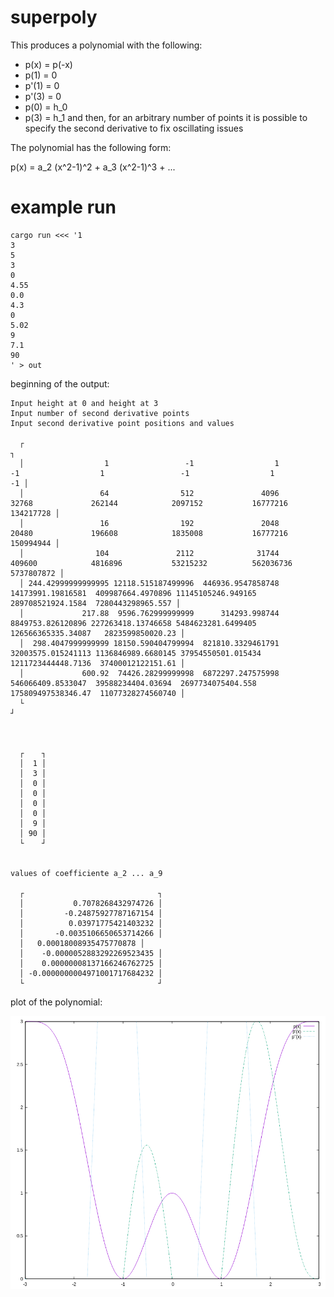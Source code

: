 # superpoly

This produces a polynomial with the following:
 - p(x) = p(-x)
 - p(1) = 0
 - p'(1) = 0
 - p'(3) = 0
 - p(0) = h_0
 - p(3) = h_1
and then, for an arbitrary number of points it is possible to specify the second derivative to fix oscillating issues

The polynomial has the following form:

p(x) = a_2 (x^2-1)^2 + a_3 (x^2-1)^3 + ...

# example run

```
cargo run <<< '1
3
5
3
0
4.55
0.0
4.3
0
5.02
9
7.1
90
' > out
```

beginning of the output:

```
Input height at 0 and height at 3
Input number of second derivative points 
Input second derivative point positions and values

  ┌                                                                                                                                                         ┐
  │                  1                 -1                  1                 -1                  1                 -1                  1                 -1 │
  │                 64                512               4096              32768             262144            2097152           16777216          134217728 │
  │                 16                192               2048              20480             196608            1835008           16777216          150994944 │
  │                104               2112              31744             409600            4816896           53215232          562036736         5737807872 │
  │ 244.42999999999995 12118.515187499996  446936.9547858748  14173991.19816581  409987664.4970896 11145105246.949165  289708521924.1584  7280443298965.557 │
  │             217.88  9596.762999999999      314293.998744  8849753.826120896 227263418.13746658 5484623281.6499405 126566365335.34087   2823599850020.23 │
  │  298.4047999999999 18150.590404799994  821810.3329461791 32003575.015241113 1136846989.6680145 37954550501.015434 1211723444448.7136  37400012122151.61 │
  │             600.92  74426.28299999998  6872297.247575998  546066409.8533047  39588234404.03694  2697734075404.558 175809497538346.47  11077328274560740 │
  └                                                                                                                                                         ┘



  ┌    ┐
  │  1 │
  │  3 │
  │  0 │
  │  0 │
  │  0 │
  │  0 │
  │  9 │
  │ 90 │
  └    ┘


values of coefficiente a_2 ... a_9

  ┌                              ┐
  │           0.7078268432974726 │
  │         -0.24875927787167154 │
  │          0.03971775421403232 │
  │       -0.0035106650653714266 │
  │	  0.00018008935475770878 │
  │    -0.0000052883292269523435 │
  │    0.00000008137166246762725 │
  │ -0.0000000004971001717684232 │
  └                              ┘

```

plot of the polynomial:

![plot of p(x)](poly.png)


